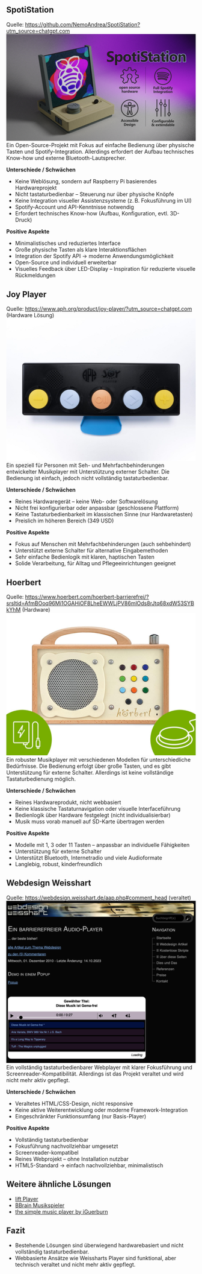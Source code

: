 ## SpotiStation
Quelle: https://github.com/NemoAndrea/SpotiStation?utm_source=chatgpt.com
![Spoti Station Preview Bild](spoti-station.png)
Ein Open-Source-Projekt mit Fokus auf einfache Bedienung über physische Tasten und Spotify-Integration. Allerdings erfordert der Aufbau technisches Know-how und externe Bluetooth-Lautsprecher. <br>

**Unterschiede / Schwächen**
- Keine Weblösung, sondern auf Raspberry Pi basierendes Hardwareprojekt
- Nicht tastaturbedienbar – Steuerung nur über physische Knöpfe
- Keine Integration visueller Assistenzsysteme (z. B. Fokusführung im UI)
- Spotify-Account und API-Kenntnisse notwendig
- Erfordert technisches Know-how (Aufbau, Konfiguration, evtl. 3D-Druck)

**Positive Aspekte**
- Minimalistisches und reduziertes Interface
- Große physische Tasten als klare Interaktionsflächen
- Integration der Spotify API → moderne Anwendungsmöglichkeit
- Open-Source und individuell erweiterbar
- Visuelles Feedback über LED-Display – Inspiration für reduzierte visuelle Rückmeldungen


## Joy Player
Quelle: https://www.aph.org/product/joy-player/?utm_source=chatgpt.com (Hardware Lösung)
![Joy Player Preview Bild](joy-player.jpeg)
Ein speziell für Personen mit Seh- und Mehrfachbehinderungen entwickelter Musikplayer mit Unterstützung externer Schalter. Die Bedienung ist einfach, jedoch nicht vollständig tastaturbedienbar. <br>

**Unterschiede / Schwächen**
- Reines Hardwaregerät – keine Web- oder Softwarelösung
- Nicht frei konfigurierbar oder anpassbar (geschlossene Plattform)
- Keine Tastaturbedienbarkeit im klassischen Sinne (nur Hardwaretasten)
- Preislich im höheren Bereich (349 USD)

**Positive Aspekte**
- Fokus auf Menschen mit Mehrfachbehinderungen (auch sehbehindert)
- Unterstützt externe Schalter für alternative Eingabemethoden
- Sehr einfache Bedienlogik mit klaren, haptischen Tasten
- Solide Verarbeitung, für Alltag und Pflegeeinrichtungen geeignet


## Hoerbert
Quelle: https://www.hoerbert.com/hoerbert-barrierefrei/?srsltid=AfmBOoq96Mi1OGAHiOF8LheEWWLjPV86mlOds8rJtq68xdW53SYBkYhM (Hardware)
![Hoerbert Preview Bild](hoerbert.jpeg)
Ein robuster Musikplayer mit verschiedenen Modellen für unterschiedliche Bedürfnisse. Die Bedienung erfolgt über große Tasten, und es gibt Unterstützung für externe Schalter. Allerdings ist keine vollständige Tastaturbedienung möglich. <br>

**Unterschiede / Schwächen**
- Reines Hardwareprodukt, nicht webbasiert
- Keine klassische Tastaturnavigation oder visuelle Interfaceführung
- Bedienlogik über Hardware festgelegt (nicht individualisierbar)
- Musik muss vorab manuell auf SD-Karte übertragen werden

**Positive Aspekte**
- Modelle mit 1, 3 oder 11 Tasten – anpassbar an individuelle Fähigkeiten
- Unterstützung für externe Schalter
- Unterstützt Bluetooth, Internetradio und viele Audioformate
- Langlebig, robust, kinderfreundlich


## Webdesign Weisshart
Quelle: https://webdesign.weisshart.de/aap.php#comment_head (veraltet)
![Webdesign Weisshart Preview Bild](wd-weisshart.png)
Ein vollständig tastaturbedienbarer Webplayer mit klarer Fokusführung und Screenreader-Kompatibilität. Allerdings ist das Projekt veraltet und wird nicht mehr aktiv gepflegt. <br>

**Unterschiede / Schwächen**
- Veraltetes HTML/CSS-Design, nicht responsive
- Keine aktive Weiterentwicklung oder moderne Framework-Integration
- Eingeschränkter Funktionsumfang (nur Basis-Player)

**Positive Aspekte**
- Vollständig tastaturbedienbar
- Fokusführung nachvollziehbar umgesetzt
- Screenreader-kompatibel
- Reines Webprojekt – ohne Installation nutzbar
- HTML5-Standard → einfach nachvollziehbar, minimalistisch


## Weitere ähnliche Lösungen
- [lift Player](https://smpltec.com/liftplayer-buy-now-us/)
- [BBrain Musikspieler](https://bbrain.eu/bbrain-muziekspeler/)
- [the simple music player by iGuerburn](https://www.iguerburn.com/products/dementia-music-player)

## Fazit
- Bestehende Lösungen sind überwiegend hardwarebasiert und nicht vollständig tastaturbedienbar.
- Webbasierte Ansätze wie Weissharts Player sind funktional, aber technisch veraltet und nicht mehr aktiv gepflegt.